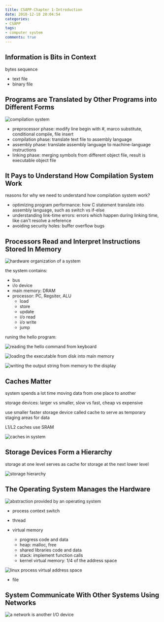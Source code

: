 ```yaml
---
title: CSAPP-Chapter 1-Introduction
date: 2018-12-18 20:04:54
categories:
- CSAPP
tags:
- computer system
comments: true
---
```


## Information is Bits in Context

bytes sequence

* text file
* binary file

## Programs are Translated by Other Programs into Different Forms

![compilation system](/images/CSAPP_1.3.png)

* preprocessor phase: modify line begin with #, marco substitute, conditional compile, file insert
* compilation phase: translate text file to assembly language
* assembly phase: translate assembly language to machine-language instructions
* linking phase: merging symbols from different object file, result is executable object file

## It Pays to Understand How Compilation System Work

reasons for why we need to understand how compilation system work?

* optimizing program performance: how C statement translate into assembly language, such as switch vs if-else
* understanding link-time errors: errors which happen during linking time, like can't resolve a reference
* avoiding security holes: buffer overflow bugs

## Processors Read and Interpret Instructions Stored In Memory

![hardware organization of a system](/images/CSAPP_1.4.png)

the system contains:

* bus
* i/o device
* main memory: DRAM
* processor: PC, Regsiter, ALU
  * load
  * store
  * update
  * i/o read
  * i/o write
  * jump

runing the hello program:

![reading the hello command from keyboard](/images/CSAPP_1.5.png)

![loading the executable from disk into main memory](/images/CSAPP_1.6.png)

![writing the output string from memory to the display](/images/CSAPP_1.7.png)

## Caches Matter

system spends a lot time moving data from one place to another

storage devices: larger vs smaller, slow vs fast, cheap vs expensive

use smaller faster storage device called cache to serve as temporary staging areas for data

L1/L2 caches use SRAM

![caches in system](/images/CSAPP_1.8.png)

## Storage Devices Form a Hierarchy

storage at one level serves as cache for storage at the next lower level

![storage hierarchy](/images/CSAPP_1.9.png)

## The Operating System Manages the Hardware

![abstraction provided by an operating system](/images/CSAPP_1.11.png)

* process
  context switch

* thread

* virtual memory
  * progress code and data
  * heap: malloc, free
  * shared libraries code and data
  * stack: implement function calls
  * kernel virtual memory: 1/4 of the address space

![linux process virtual address space](/images/CSAPP_1.13.png)

* file

## System Communicate With Other Systems Using Networks

![a network is another I/O device](/images/CSAPP_1.14.png)